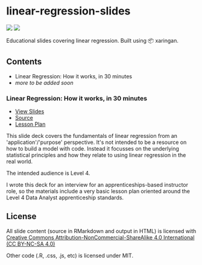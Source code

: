 # linear-regression-slides

<div>
  <a href="https://creativecommons.org/licenses/by-nc-sa/4.0/legalcode"><img src="https://img.shields.io/badge/license-CC BY--NC--SA 4.0-green?style=flat-square&logo=creative-commons"></a>
  <a href="https://mit-license.org/"><img src="https://img.shields.io/badge/license-MIT-green?style=flat-square"></a>
</div>

Educational slides covering linear regression. Built using :package: xaringan.

## Contents

- Linear Regression: How it works, in 30 minutes
- *more to be added soon*

### Linear Regression: How it works, in 30 minutes

- [View Slides](https://tfzrch.github.io/linear-regression-slides/lr-30min)
- [Source](https://github.com/tfzrch/linear-regression-slides/tree/main/Rmd/linear-regression-30min)
- [Lesson Plan](https://github.com/tfzrch/linear-regression-slides/blob/main/Rmd/linear-regression-30min/README.md)

This slide deck covers the fundamentals of linear regression from an 
'application'/'purpose' perspective. It's not intended to be a resource on
how to build a model with code. Instead it focusses on the underlying statistical
principles and how they relate to using linear regression in the real world.

The intended audience is Level 4.

I wrote this deck for an interview for an apprenticeships-based instructor role,
so the materials include a very basic lesson plan oriented around the Level 4 
Data Analyst apprenticeship standards.

## License

All slide content (source in RMarkdown and output in HTML) is licensed with 
[Creative Commons Attribution-NonCommercial-ShareAlike 4.0 International (CC BY-NC-SA 4.0)](https://github.com/tfzrch/linear-regression-slides/blob/main/LICENSE.md)

Other code (.R, .css, .js, etc) is licensed under MIT.
